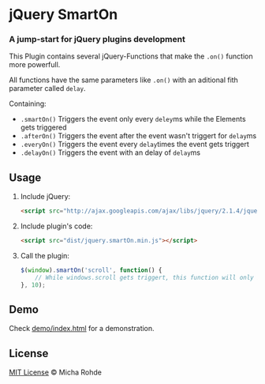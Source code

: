 # jQuery SmartOn

### A jump-start for jQuery plugins development

This Plugin contains several jQuery-Functions that make the ```.on()``` function more powerfull. 

All functions have the same parameters like ```.on()``` with an aditional fith parameter called ```delay```. 

Containing: 

- ```.smartOn()``` Triggers the event only every ```deley```ms while the Elements gets triggered
- ```.afterOn()``` Triggers the event after the event wasn't triggert for ```delay```ms 
- ```.everyOn()``` Triggers the event every ```delay```times the event gets triggert
- ```.delayOn()``` Triggers the event with an delay of ```delay```ms

## Usage

1. Include jQuery:

	```html
	<script src="http://ajax.googleapis.com/ajax/libs/jquery/2.1.4/jquery.min.js"></script>
	```

2. Include plugin's code:

	```html
	<script src="dist/jquery.smartOn.min.js"></script>
	```

3. Call the plugin:

	```javascript
	$(window).smartOn('scroll', function() {
		// While windows.scroll gets triggert, this function will only be calles every 10ms.
	}, 10);
	```



## Demo

Check [demo/index.html](https://github.com/mi-roh/jquery-smarton/blob/master/demo/index.html) for a demonstration.

## License

[MIT License](https://github.com/mi-roh/jquery-smarton/blob/master/license.txt) © Micha Rohde
